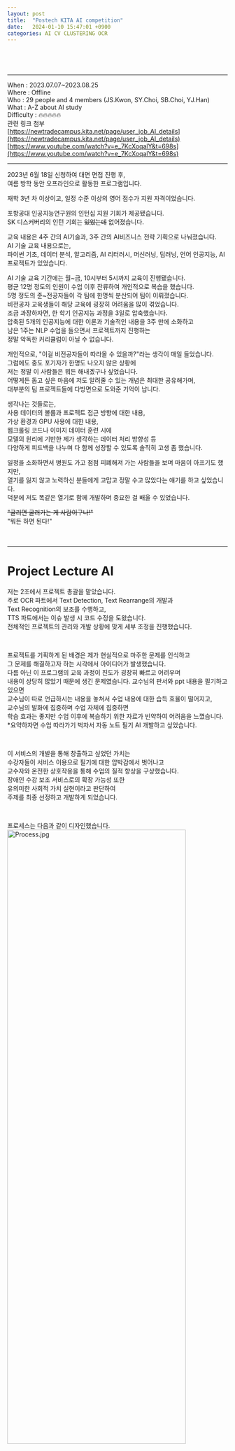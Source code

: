 ```yaml
---
layout: post
title:  "Postech KITA AI competition"
date:   2024-01-10 15:47:01 +0900
categories: AI CV CLUSTERING OCR
---
```


##  &nbsp;  

<!--
&nbsp; - space letter
img path = ~/bandalcom.github.io/posts_img/GitHub_Blog_Install/
img scale
small - width="40%" height="30%"
large - width="60%" height="40%"
-->
---  
  
When : 2023.07.07~2023.08.25  
Where : Offline  
Who : 29 people and 4 members (JS.Kwon, SY.Choi, SB.Choi, YJ.Han)  
What : A-Z about AI study  
Difficulty : 🔥🔥🔥🔥🔥  
관련 링크 첨부  
[https://newtradecampus.kita.net/page/user_job_AI_details](https://newtradecampus.kita.net/page/user_job_AI_details)  
[https://www.youtube.com/watch?v=e_7KcXoqalY&t=698s](https://www.youtube.com/watch?v=e_7KcXoqalY&t=698s)

---  

2023년 6월 18일 신청하여 대면 면접 진행 후,  
여름 방학 동안 오프라인으로 활동한 프로그램입니다.  
  
재학 3년 차 이상이고, 일정 수준 이상의 영어 점수가 지원 자격이었습니다.  
  
포항공대 인공지능연구원의 인턴십 지원 기회가 제공됐습니다.  
SK 디스커버리의 인턴 기회는 ~~있었는데~~ 없어졌습니다.  
  
교육 내용은 4주 간의 AI기술과, 3주 간의 AI비즈니스 전략 기획으로 나눠졌습니다.  
AI 기술 교육 내용으로는,  
파이썬 기초, 데이터 분석, 알고리즘, AI 리터러시, 머신러닝, 딥러닝, 언어 인공지능, AI 프로젝트가 있었습니다.  
  
AI 기술 교육 기간에는 월~금, 10시부터 5시까지 교육이 진행됐습니다.  
평균 12명 정도의 인원이 수업 이후 잔류하여 개인적으로 복습을 했습니다.  
5명 정도의 준~전공자들이 각 팀에 한명씩 분산되어 팀이 이뤄졌습니다.  
비전공자 교육생들이 해당 교육에 굉장히 어려움을 많이 겪었습니다.  
조금 과장하자면, 한 학기 인공지능 과정을 3일로 압축했습니다.  
압축된 5개의 인공지능에 대한 이론과 기술적인 내용을 3주 만에 소화하고  
남은 1주는 NLP 수업을 들으면서 프로젝트까지 진행하는  
정말 악독한 커리큘럼이 아닐 수 없습니다.  
  
개인적으로, "이걸 비전공자들이 따라올 수 있을까?"라는 생각이 매일 들었습니다.  
그럼에도 중도 포기자가 한명도 나오지 않은 상황에  
저는 정말 이 사람들은 뭐든 해내겠구나 싶었습니다.  
어떻게든 돕고 싶은 마음에  저도 알려줄 수 있는 개념은 최대한 공유해가며,  
대부분의 팀 프로젝트들에 다방면으로 도와준 기억이 납니다.  
  
생각나는 것들로는,  
사용 데이터의 볼륨과 프로젝트 접근 방향에 대한 내용,  
가상 환경과 GPU 사용에 대한 내용,  
웹크롤링 코드나 이미지 데이터 훈련 시에  
모델의 원리에 기반한 제가 생각하는 데이터 처리 방향성 등  
다양하게 피드백을 나누며 다 함께 성장할 수 있도록 솔직히 고생 좀 했습니다.  
  
일정을 소화하면서 병원도 가고 점점 피폐해져 가는 사람들을 보며 마음이 아프기도 했지만,  
열기를 잃지 않고 노력하신 분들에게 고맙고 정말 수고 많았다는 얘기를 하고 싶었습니다.  
덕분에 저도 똑같은 열기로 함께 개발하며 중요한 걸 배울 수 있었습니다.  
  
~~"굴리면 굴러가는 게 사람이구나!"~~  
"뭐든 하면 된다!"  
&nbsp;  
&nbsp;  

---
# Project Lecture AI  
  
저는 2조에서 프로젝트 총괄을 맡았습니다.  
주로 OCR 파트에서 Text Detection, Text Rearrange의 개발과  
Text Recognition의 보조를 수행하고,  
TTS 파트에서는 이슈 발생 시 코드 수정을 도왔습니다.  
전체적인 프로젝트의 관리와 개발 상황에 맞게 세부 조정을 진행했습니다.

&nbsp;  

프로젝트를 기획하게 된 배경은 제가 현실적으로 마주한 문제를 인식하고  
그 문제를 해결하고자 하는 시각에서 아이디어가 발생했습니다.  
다름 아닌 이 프로그램의 교육 과정이 진도가 굉장히 빠르고 어려우며  
내용이 상당히 많았기 때문에 생긴 문제였습니다. 
교수님의 판서와 ppt 내용을 필기하고 있으면  
교수님이 따로 언급하시는 내용을 놓쳐서 수업 내용에 대한 습득 효율이 떨어지고,  
교수님의 발화에 집중하며 수업 자체에 집중하면  
학습 효과는 좋지만 수업 이후에 복습하기 위한 자료가 빈약하여 어려움을 느꼈습니다.  
*요약하자면 수업 따라가기 벅차서 자동 노트 필기 AI 개발하고 싶었습니다.  

&nbsp;  

이 서비스의 개발을 통해 창출하고 싶었던 가치는  
수강자들이 서비스 이용으로 필기에 대한 압박감에서 벗어나고  
교수자와 온전한 상호작용을 통해 수업의 질적 향상을 구상했습니다.  
장애인 수강 보조 서비스로의 확장 가능성 또한  
유의미한 사회적 가치 실현이라고 판단하여  
주제를 최종 선정하고 개발하게 되었습니다.  
  
&nbsp;  
  
프로세스는 다음과 같이 디자인했습니다.  
<img src="/posts_img/Postech&KITA_AI_program/Process.jpg" width="90%" height="60%" title="BANDALCOM" alt="Process.jpg">  
  
&nbsp;  
  
효율적인 개발을 위해 프로젝트는 OCR과 TTS 파트로 나누었습니다.  
OCR 파트에 2명, TTS 파트에 3명의 인원을 배정했습니다.  
OCR 파트에서는 제가 Text Detection, Text Rearrange의 구현을 맡았고,  
다른 OCR 파트원 YJ.Han이 Text Recognition을 담당하였습니다.  
TTS 파트에서는 JS.Kwon, SY.Choi, SB.Choi 세 팀원들이 Voice Recognition의 개발을 맡았습니다.  
TTS 파트는 저도 아직 모르는 부분이 많기 때문에 설명에서 생략하도록 하겠습니다.  
&nbsp;  
&nbsp;  

---

# Text Detection Model 개발  
  
## Data preprocess  
Dataset : [IAM handwriting dataset](https://paperswithcode.com/dataset/iam)  
  
<img src="/posts_img/Postech&KITA_AI_program/CharacterLabelingExample.jpg" width="40%" height="30%" title="BANDALCOM" alt="CharacterLabelingExample.jpg">  
위처럼 Character 각각에 BBox labeling되어있는 IAM handwritting dataset을  
  
<img src="/posts_img/Postech&KITA_AI_program/WordLabelingExample.jpg" width="40%" height="30%" title="BANDALCOM" alt="WordLabelingExample.jpg">  
다음과 같이 word 별로 labeling이 되도록 함과 동시에  
coco format의 BBox Label을 Yolo format으로 변환하는 코드 구상  
=> convertxml2yolo.ipynb  
&nbsp;  
&nbsp;  

## Model train  
yolov5s pretrained model을 가져와  
전처리를 마친 IAM handwritting dataset으로  
word image detection model 훈련  
&nbsp;  
&nbsp;  

## Model test  
훈련 모델 테스트  
<img src="/posts_img/Postech&KITA_AI_program/hyj_paper_text_detection_result.jpg" width="40%" height="30%" title="BANDALCOM" alt="hyj_paper_text_detection_result.jpg">  
꽤 잘 나옵니다.  
사실 위의 이미지를 사용하진 않고  
단어 이미지를 text recognition model에 넘겨야 하기 때문에  
crop option을 사용하여 cropped image들을 추출해줍니다.  
&nbsp;  
&nbsp;  

image detection을 통해 handwritten text image에서  
각각의 word image를 추출했으나,  
순서를 알지 못하게 단어만 확인이 되어  
원래 글의 의미를 잃어버리는 문제가 있었습니다.  
다만 추출 시에 단어의 좌표값을 포함시킬 수 있었기에  
각 단어의 이름에 x,y좌표값과 w,h 정보를 포함하여  
단어 이미지 파일을 생성합니다.  
  
각 단어 이미지들의 raw img data에서 위치 관계를 알기 위해,  
crop image 생성 전에 좌표 데이터 후 처리하여  
이미지 파일명에 라벨링하는 코드를 detect.py에 추가했습니다.  
<img src="/posts_img/Postech&KITA_AI_program/DetectFileFix.jpg" width="60%" height="40%" title="BANDALCOM" alt="DetectFileFix.jpg">  
  
<img src="/posts_img/Postech&KITA_AI_program/XYWHcroppedImg.jpg" width="60%" height="40%" title="BANDALCOM" alt="XYWHcroppedImg.jpg">  
&nbsp;  
&nbsp;  

---
  
# Text Rearrange Process 개발  
  
yolo model을 통해 crop된 이미지들은  
파일 이름에 crop되기 전 raw image에서의 좌표 정보를 포함합니다.  
Example>  
x89y147w199h184.jpg  
x10y148w157h184.jpg  
x28y149w108h180.jpg  
  
raw image파일에서 같은 line에 있던 word들은  
가까운 y값을 갖고있을 것이므로,  
밀도기반 군집화 알고리즘을 사용하여  
같은 line에 있을 것이라고 예상하는 word값들은  
동일 클러스터에 속하게 됩니다..  
이렇게 동일 클러스터에 속하는 y값들의 평균을 구하여  
word의 새로운 y값으로 label.  
단어 이미지 파일 rename할 때, y값이 먼저 오게 합니다.  
Example>  
yyyy_xxxx.jpg  
  
y값에 대한 정렬이 되고  
x값에 대해 오름차순으로 정렬됩니다.  
Example>  
0148_0010.jpg  
0148_0028.jpg  
0148_0089.jpg  
  
word file의 순서가 자동적으로 원래 text의 의미를 가지게 됩니다.  
<img src="/posts_img/Postech&KITA_AI_program/DBSCANchange.jpg" width="40%" height="30%" title="BANDALCOM" alt="DBSCANchange.jpg">  
&nbsp;  

---
  
# Text Recognition Model 개발  
## Data collection & preprocess  
Text Detection에서 사용했던 IAM dataset을 재활용했습니다.  
raw image data의 각 단어에 대한 텍스트 라벨링이 있었습니다.  
훈련된 Text detection model을 사용해  
단어 이미지들을 추출하고 해당 텍스트 라벨과 매칭시킵니다.  
word image에 대한 word text로 이루어진 새로운 dataset을 구축했습니다.  
해당 dataset을 IAM.m2이라고 해두겠습니다.  
- IAM.m2 dataset - 115,320 words  
&nbsp;  

그리고 서비스 기획에 따라 두 가지 모델을 훈련해야 하기 때문에  
YJ.Han 팀원이 가지고 있던 영문 필기 노트를 전처리 작업 후  
Text Detection model로 1000여개 단어 이미지 추출했습니다.  
SY.Choi 팀원은 영문 필기 노트가 없어  
문학 작품 필사로 2000개 단어 작성 후 동일하게 image crop했습니다.  
라벨링 업무 프로세스의 효율성을 위해 자체 라벨링 프로그램 개발 후,  
두 팀원 YJ.Han, SY.Choi에게 전달하여 각 단어 이미지에 대한 라벨링을 수행했습니다.  
=>LabelingCode.ipynb  
  
최종적으로 서로 다른 필체의 두 가지 dataset을 구축 완료했습니다.  
- HYJ dataset - 1,179 words  
- CSY dataset - 2,072 words  

&nbsp;  
&nbsp;  

## Model training and test  
Naver Clover의 text recognition model을 가져와 전이학습을 진행했습니다.  
Scene Text Recognition 모델을 선택한 이유는  
실생활에서 보이는 불규칙한 text 이미지에 인식에 초점을 두고 개발된 만큼  
악필, 노이즈가 많은 판서, 필기 데이터에도 강건한 성능을 보여줄 것으로 생각함.  
&nbsp;  

### First Transfer Learning with IAM.m2 dataset  
pretrained model을 불러와서 IAM.m2 dataset으로 transfer learning을 진행  
<img src="/posts_img/Postech&KITA_AI_program/IAM.m2_Dataset.jpg" width="40%" height="30%" title="BANDALCOM" alt="IAM.m2_Dataset.jpg">  
IAM TextRecognition model  
accuracy : 83.531  
valid loss : 0.60929  
&nbsp;  

### Second Transfer Learning with HYJ dataset  
transfer learning한 IAM TextRecognition model을 불러와서,  
{HYJ dataset}으로 다시 transfer learning을 진행  
<img src="/posts_img/Postech&KITA_AI_program/HYJ_Dataset.jpg" width="40%" height="30%" title="BANDALCOM" alt="HYJ_Dataset.jpg">  
IAM-HYJ TextRecognition model  
accuracy : 92.792  
valid loss : 0.36510  
&nbsp;  

### Second Transfer Learning with CSY dataset  
transfer learning한 IAM TextRecognition model을 불러와서,  
{CSY dataset}으로 다시 transfer learning을 진행  
<img src="/posts_img/Postech&KITA_AI_program/CSY_dataset.jpg" width="40%" height="30%" title="BANDALCOM" alt="CSY_dataset.jpg">  
IAM-CSY TextRecognition model  
accuracy : 91.220  
valid loss : 0.27884  
  
다양한 필기체를 가진 IAM으로 초벌 훈련하고,  
이후 단일 필기체에 대한 (HYJ/CSY) dataset으로 재벌 훈련을 수행한 결과,  
accuracy가 많이 향상된 것을 확인할 수 있었습니다.  
서로 다른 필기체로 모델을 각각 훈련하여,  
동일 글씨체에 대하여 더 좋은 성능을 이끌어낼 수 있었고,  
이는 개인-최적화된 모델 개발에 의의가 있었습니다.  
  
추후 개발 가능성:  
강사 얼굴 인식을 통한 판서 모델 스위칭.  
게임 형식으로 필요한 수업 내용만 Popup시켜서  
학습자가 원하는 정보만 가져갈 수 있도록 개발.  
혼합어, 기호, 도형 등의  dataset에 대한 추가 훈련을 통해  
더 풍부한 학습 지원이 가능하도록 개선.  
소형 단말 기기를 통해 실시간으로 강의 영상을 전달 받아서  
처리 후 전달하는 프로세스 추가.  
&nbsp;  
&nbsp;  

---
  
7월부터 8월까지 두달간의 굉장히 intensive한 대외활동이었습니다...  
이 활동 이후에는 꽤 하드한 일정이라도 별 탈 없이 소화할 수 있습니다.  
  
엘리트 대학생 인공지능 전략과정(a.k.a 엘대인전)  
엘대인전 1기로 수료를 했습니다.  
파일럿 프로그램이었던 만큼 다양한 우여곡절이 있었는데요,  
엘대인전 2기는 없다는 결과가 많은 것을 설명해 주는 듯 합니다.  
나쁜 의미에서 2기가 없는 게 아니라  
너무 고급 인적 리소스가 많이 들어가는 프로그램이다 보니  
2024년에는 대학생 인공지능 무역캠프라는 프로그램으로  
개편할 수 밖에 없었다고 봅니다.  
사실 처음 시작부터 담당자께서  
프로그램이 1기로 마무리할 수도 있다는 얘기를 하셔서  
어느 정도 예상된 결과였습니다.  
  
정말 좋은 강의를 해주신 윤은영 교수님, 유환조 교수님, 안희갑 교수님, 최승진 교수님, 유환조 교수님 감사드립니다.  
AI전략 기간에 특강을 해주신 김영롱님, 윤성의님, SK discovery C&C의 AI팀원분들께  
알찬 내용의 강의 해주셔서 감사하다는 말을 전하고 싶습니다.  
&nbsp;  
&nbsp;  

---
  
3학년 2학기 종강 이후에 개인적으로 다시 코드를 뜯어보며 정리를 했습니다.  
코드 짜는 것보다 코드 보는 게 더 중요하다는 얘기를 얼핏 들었는데요.  
재미없는 걸 보니 중요한 게 확실합니다.  
  
Lecture AI에서 TTS 파트를 제외하고  
OCR 파트 프로세스를 app으로 배포해봤습니다.  
  
Huggingface GRADIO space에 올라간 Note Crawling AI app의 Flowchart  
<img src="/posts_img/Postech&KITA_AI_program/NoteCrawling.jpg" width="90%" height="60%" title="BANDALCOM" alt="NoteCrawling.jpg">  

&nbsp;  
&nbsp;  
한번 사용해보세요.  
손글씨 이미지가 아니더라도 영문 텍스트 이미지면 가능합니다.  
  
<script
type="module"
src="https://gradio.s3-us-west-2.amazonaws.com/4.13.0/gradio.js">
</script>  
  
<gradio-app src="https://nebulae000-notecrawling.hf.space"></gradio-app>  
  
[huggingface NoteCrawling](https://huggingface.co/spaces/Nebulae000/NoteCrawling)


Thank you for reading!

---

BANDALCOM🐻